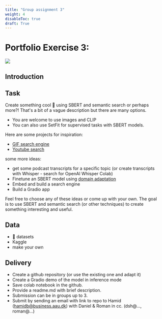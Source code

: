 ```yaml
---
title: "Group assignment 3"
weight: 4
disableToc: true
draft: True
---
```


# Portfolio Exercise 3: 

![](/ds22/images/viz-corgi-nlp1.png)

## Introduction

## Task 

Create something cool 🚀 using SBERT and semantic search or perhaps more?!
That's a bit of a vague description but there are many options.

- You are welcome to use images and CLIP
- You can also use SetFit for supervised tasks with SBERT models.

Here are some projects for inspiration:

- [GIF search engine](https://www.pinecone.io/learn/gif-search/)
- [Youtube search](https://www.pinecone.io/learn/youtube-search/)

some more ideas:

- get some podcast transcripts for a specific topic (or create transcripts with Whisper - search for OpenAI Whisper Colab)
- Finetune an SBERT model using [domain adaptation](https://www.sbert.net/examples/domain_adaptation/README.html)
- Embed and build a search engine
- Build a Gradio app

Feel free to choose any of these ideas or come up with your own. The goal is to use SBERT and semantic search (or other techniques) to create something interesting and useful.



## Data

* 🤗 datasets
* Kaggle
* make your own

## Delivery

* Create a github repository (or use the existing one and adapt it)
* Create a Gradio demo of the model in inference mode
* Save colab notebook in the github.
* Provide a readme.md with brief description.
* Submission can be in groups up to 3.
* Submit by sending an email with link to repo to Hamid (hamidb@business.aau.dk) with Daniel & Roman in cc. (dsh@..., roman@...)


